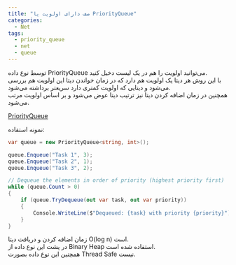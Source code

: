 ```yaml
---
title: "صف دارای اولویت یا PriorityQueue"
categories:
  - Net
tags:
  - priority_queue
  - net
  - queue
---
```


توسط نوع داده PriorityQueue می‌توانید اولویت را هم در یک لیست دخیل کنید.  
با این روش هر دیتا یک اولویت هم دارد که در زمان خواندن دیتا این اولویت هم بررسی می‌شود و دیتایی که اولویت کمتری دارد سریعتر برداشته می‌شود.  
همچنین در زمان اضافه کردن دیتا نیز ترتیب دیتا عوض می‌شود و بر اساس اولویت مرتب می‌شود.  

[PriorityQueue](https://learn.microsoft.com/en-us/dotnet/api/system.collections.generic.priorityqueue-2?view=net-9.0)  

نمونه استفاده:  

```csharp
var queue = new PriorityQueue<string, int>();

queue.Enqueue("Task 1", 3);
queue.Enqueue("Task 2", 1);
queue.Enqueue("Task 3", 2);

// Dequeue the elements in order of priority (highest priority first)
while (queue.Count > 0)
{
    if (queue.TryDequeue(out var task, out var priority))
    {
        Console.WriteLine($"Dequeued: {task} with priority {priority}");
    }
}
```

زمان اضافه کردن و دریافت دیتا O(log n) است.  
در پشت این نوع داده از Binary Heap استفاده شده است.  
همچنین این نوع داده بصورت Thread Safe نیست.  